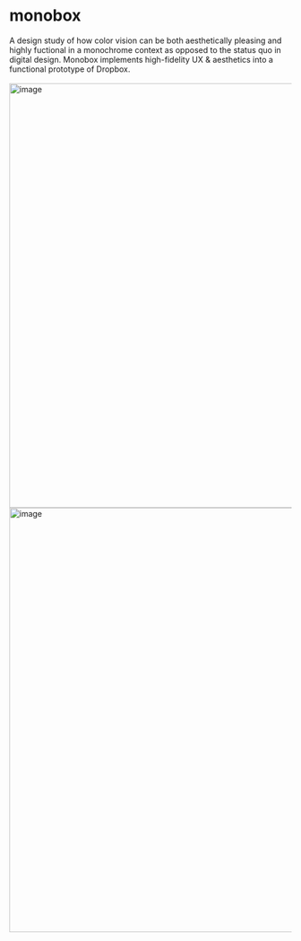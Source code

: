 # monobox
<div>
A design study of how color vision can be both aesthetically pleasing and highly fuctional in a monochrome context as opposed to the status quo in digital design. Monobox implements high-fidelity UX & aesthetics into a functional prototype of Dropbox.
</div>
<br />
<img width="757" alt="image" src="https://user-images.githubusercontent.com/3058101/171073001-47b788dd-358c-49d4-85a8-cf70e0b0e907.png">
<br />
<img width="757" alt="image" src="https://user-images.githubusercontent.com/3058101/171070753-641fd040-ac06-4088-bc06-49ada1f5607a.png">

